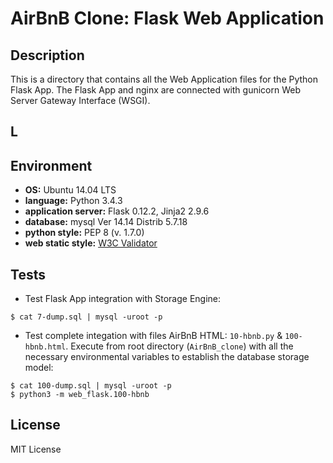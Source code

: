 # AirBnB Clone: Flask Web Application

## Description

This is a directory that contains all the Web Application files for the Python Flask App.
The Flask App and nginx are connected with gunicorn Web Server Gateway
Interface (WSGI).

## L

## Environment

* __OS:__ Ubuntu 14.04 LTS
* __language:__ Python 3.4.3
* __application server:__ Flask 0.12.2, Jinja2 2.9.6
* __database:__ mysql Ver 14.14 Distrib 5.7.18
* __python style:__ PEP 8 (v. 1.7.0)
* __web static style:__ [W3C Validator](https://validator.w3.org/)

## Tests

* Test Flask App integration with Storage Engine:

```
$ cat 7-dump.sql | mysql -uroot -p
```

* Test complete integation with files AirBnB HTML: `10-hbnb.py` &
  `100-hbnb.html`. Execute from root directory (`AirBnB_clone`) with all the
  necessary environmental variables to establish the database storage model:

```
$ cat 100-dump.sql | mysql -uroot -p
$ python3 -m web_flask.100-hbnb
```

## License

MIT License
